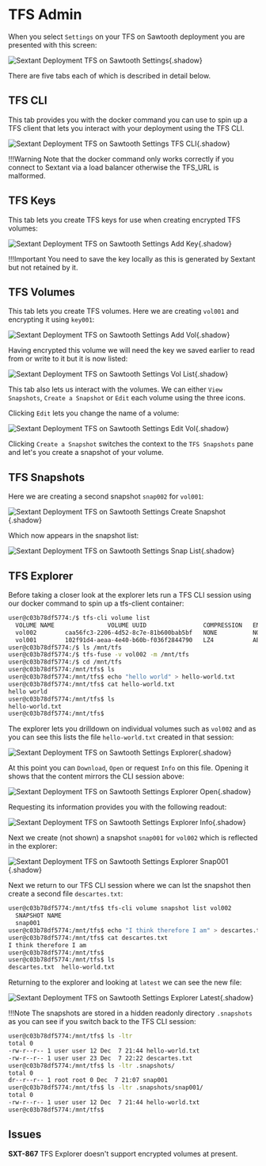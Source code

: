# TFS Admin

When you select `Settings` on your TFS on Sawtooth deployment you are presented
with this screen:

![Sextant Deployment TFS on Sawtooth
Settings](../../images/sextant-deployments-tfs-sawtooth-settings.png){.shadow}

There are five tabs each of which is described in detail below.

## TFS CLI

This tab provides you with the docker command you can use to spin up a TFS
client that lets you interact with your deployment using the TFS CLI.

![Sextant Deployment TFS on Sawtooth Settings TFS
CLI](../../images/sextant-deployments-tfs-sawtooth-settings-tfs-cli.png){.shadow}

!!!Warning
    Note that the docker command only works correctly if you connect to Sextant
    via a load balancer otherwise the TFS_URL is malformed.

## TFS Keys

This tab lets you create TFS keys for use when creating encrypted TFS volumes:

![Sextant Deployment TFS on Sawtooth Settings Add
Key](../../images/sextant-deployments-tfs-sawtooth-settings-add-key.png){.shadow}

!!!Important
    You need to save the key locally as this is generated by Sextant but not
    retained by it.

## TFS Volumes

This tab lets you create TFS volumes. Here we are creating `vol001` and
encrypting it using `key001`:

![Sextant Deployment TFS on Sawtooth Settings Add
Vol](../../images/sextant-deployments-tfs-sawtooth-settings-add-vol.png){.shadow}

Having encrypted this volume we will need the key we saved earlier to read from
or write to it but it is now listed:

![Sextant Deployment TFS on Sawtooth Settings Vol
List](../../images/sextant-deployments-tfs-sawtooth-settings-vol-list.png){.shadow}

This tab also lets us interact with the volumes. We can either `View Snapshots`,
`Create a Snapshot` or `Edit` each volume using the three icons.

Clicking `Edit` lets you change the name of a volume:

![Sextant Deployment TFS on Sawtooth Settings Edit
Vol](../../images/sextant-deployments-tfs-sawtooth-settings-edit-vol.png){.shadow}

Clicking `Create a Snapshot` switches the context to the `TFS Snapshots` pane
and let's you create a snapshot of your volume.

## TFS Snapshots

Here we are creating a second snapshot `snap002` for `vol001`:

![Sextant Deployment TFS on Sawtooth Settings Create
Snapshot](../../images/sextant-deployments-tfs-sawtooth-settings-create-snapshot.png){.shadow}

Which now appears in the snapshot list:

![Sextant Deployment TFS on Sawtooth Settings Snap
List](../../images/sextant-deployments-tfs-sawtooth-settings-snap-list.png){.shadow}

## TFS Explorer

Before taking a closer look at the explorer lets run a TFS CLI session using
our docker command to spin up a tfs-client container:

```bash
user@c03b78df5774:/$ tfs-cli volume list
  VOLUME NAME               VOLUME UUID                COMPRESSION   ENCRYPTION
  vol002        caa56fc3-2206-4d52-8c7e-81b600bab5bf   NONE          NONE
  vol001        102f91d4-aeaa-4e40-b60b-f036f2844790   LZ4           AES_GCM
user@c03b78df5774:/$ ls /mnt/tfs
user@c03b78df5774:/$ tfs-fuse -v vol002 -m /mnt/tfs
user@c03b78df5774:/$ cd /mnt/tfs
user@c03b78df5774:/mnt/tfs$ ls
user@c03b78df5774:/mnt/tfs$ echo "hello world" > hello-world.txt
user@c03b78df5774:/mnt/tfs$ cat hello-world.txt
hello world
user@c03b78df5774:/mnt/tfs$ ls
hello-world.txt
user@c03b78df5774:/mnt/tfs$
```

The explorer lets you drilldown on individual volumes such as `vol002` and as
you can see this lists the file `hello-world.txt` created in that session:

![Sextant Deployment TFS on Sawtooth Settings
Explorer](../../images/sextant-deployments-tfs-sawtooth-settings-explorer.png){.shadow}

At this point you can `Download`, `Open` or request `Info` on this file.
Opening it shows that the content mirrors the CLI session above:

![Sextant Deployment TFS on Sawtooth Settings Explorer
Open](../../images/sextant-deployments-tfs-sawtooth-settings-explorer-open.png){.shadow}

Requesting its information provides you with the following readout:

![Sextant Deployment TFS on Sawtooth Settings Explorer
Info](../../images/sextant-deployments-tfs-sawtooth-settings-explorer-info.png){.shadow}

Next we create (not shown) a snapshot `snap001` for `vol002` which is reflected
in the explorer:

![Sextant Deployment TFS on Sawtooth Settings Explorer
Snap001](../../images/sextant-deployments-tfs-sawtooth-settings-explorer-snap001.png){.shadow}

Next we return to our TFS CLI session where we can lst the snapshot then
create a second file `descartes.txt`:

```bash
user@c03b78df5774:/mnt/tfs$ tfs-cli volume snapshot list vol002
  SNAPSHOT NAME
  snap001
user@c03b78df5774:/mnt/tfs$ echo "I think therefore I am" > descartes.txt
user@c03b78df5774:/mnt/tfs$ cat descartes.txt
I think therefore I am
user@c03b78df5774:/mnt/tfs$
user@c03b78df5774:/mnt/tfs$ ls
descartes.txt  hello-world.txt
```

Returning to the explorer and looking at `latest` we can see the new file:

![Sextant Deployment TFS on Sawtooth Settings Explorer
Latest](../../images/sextant-deployments-tfs-sawtooth-settings-explorer-latest.png){.shadow}

!!!Note
    The snapshots are stored in a hidden readonly directory `.snapshots` as
    you can see if you switch back to the TFS CLI session:

```bash
user@c03b78df5774:/mnt/tfs$ ls -ltr
total 0
-rw-r--r-- 1 user user 12 Dec  7 21:44 hello-world.txt
-rw-r--r-- 1 user user 23 Dec  7 22:22 descartes.txt
user@c03b78df5774:/mnt/tfs$ ls -ltr .snapshots/
total 0
dr--r--r-- 1 root root 0 Dec  7 21:07 snap001
user@c03b78df5774:/mnt/tfs$ ls -ltr .snapshots/snap001/
total 0
-rw-r--r-- 1 user user 12 Dec  7 21:44 hello-world.txt
user@c03b78df5774:/mnt/tfs$
```

## Issues

__SXT-867__ TFS Explorer doesn't support encrypted volumes at present.
